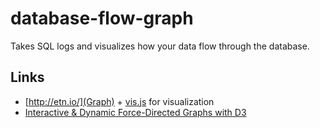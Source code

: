 # database-flow-graph
Takes SQL logs and visualizes how your data flow through the database.

## Links

* [http://etn.io/](Graph) + [vis.js](https://github.com/almende/vis) for visualization
* [Interactive & Dynamic Force-Directed Graphs with D3](https://medium.com/ninjaconcept/interactive-dynamic-force-directed-graphs-with-d3-da720c6d7811)
